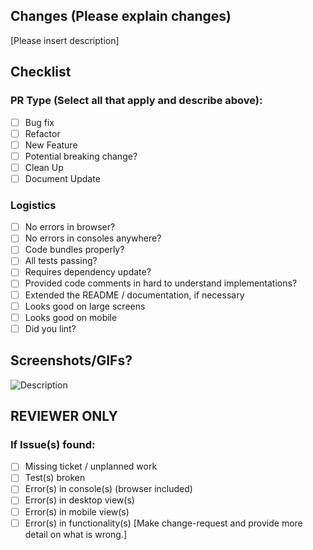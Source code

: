 ## Changes (Please explain changes)
[Please insert description]

## Checklist
### PR Type (Select all that apply and describe above):
- [ ] Bug fix
- [ ] Refactor
- [ ] New Feature
- [ ] Potential breaking change?
- [ ] Clean Up
- [ ] Document Update

### Logistics
- [ ] No errors in browser?
- [ ] No errors in consoles anywhere?
- [ ] Code bundles properly?
- [ ] All tests passing?
- [ ] Requires dependency update?
- [ ] Provided code comments in hard to understand implementations?
- [ ] Extended the README / documentation, if necessary
- [ ] Looks good on large screens
- [ ] Looks good on mobile
- [ ] Did you lint?

## Screenshots/GIFs?
![Description](uri_to_photo_or_gif)

## REVIEWER ONLY
### If Issue(s) found:
- [ ] Missing ticket / unplanned work
- [ ] Test(s) broken
- [ ] Error(s) in console(s) (browser included)
- [ ] Error(s) in desktop view(s)
- [ ] Error(s) in mobile view(s)
- [ ] Error(s) in functionality(s)
[Make change-request and provide more detail on what is wrong.]